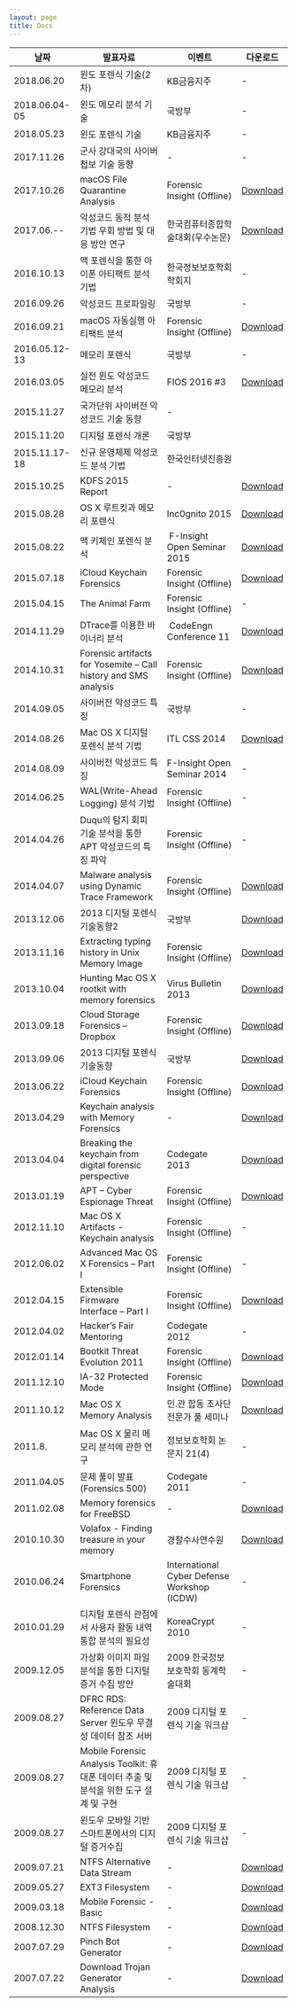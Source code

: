 ```yaml
---
layout: page
title: Docs
---
```


| 날짜 | 발표자료 | 이벤트 | 다운로드 |
| --- | --- | --- | --- |
| 2018.06.20 | 윈도 포렌식 기술(2차) | KB금융지주 | - |
| 2018.06.04-05 | 윈도 메모리 분석 기술 | 국방부 | - |
| 2018.05.23 | 윈도 포렌식 기술 | KB금융지주 | - |
| 2017.11.26 | 군사 강대국의 사이버 첩보 기술 동향 | - | - |
| 2017.10.26 | macOS File Quarantine Analysis | Forensic Insight (Offline) | [Download]() |
| 2017.06.-- | 악성코드 동적 분석 기법 우회 방법 및 대응 방안 연구 | 한국컴퓨터종합학술대회(우수논문) | [Download]() |
| 2016.10.13 | 맥 포렌식을 통한 아이폰 아티팩트 분석 기법 | 한국정보보호학회 학회지 | - |
| 2016.09.26 | 악성코드 프로파일링 | 국방부 | - |
| 2016.09.21 | macOS 자동실행 아티팩트 분석 | Forensic Insight (Offline) | [Download](https://github.com/n0fate/contents/blob/master/160921_macOS%20자동실행%20아티팩트%20분석.pdf) |
| 2016.05.12-13 | 메모리 포렌식 | 국방부 | - |
| 2016.03.05 | 실전 윈도 악성코드 메모리 분석 | FIOS 2016 #3 | [Download](https://github.com/n0fate/contents/blob/master/FI_실전-윈도-악성코드-메모리-분석_160305.pdf) |
| 2015.11.27 | 국가단위 사이버전 악성코드 기술 동향 | - |
| 2015.11.20 | 디지털 포렌식 개론 | 국방부 |
| 2015.11.17-18 | 신규 운영체제 악성코드 분석 기법 | 한국인터넷진흥원 |
| 2015.10.25 | KDFS 2015 Report | - | [Download](https://github.com/n0fate/contents/blob/master/KDFS2015-Report.pdf) |
| 2015.08.28 | OS X 루트킷과 메모리 포렌식 | Inc0gnito 2015 | [Download](https://github.com/n0fate/contents/blob/master/Mac%20OS%20X%20루트킷과%20메모리%20포렌식.pdf) |
| 2015.08.22 | 맥 키체인 포렌식 분석 |  F-Insight Open Seminar 2015 | [Download](https://github.com/n0fate/contents/blob/master/FIOS-2015-OS-X-Keychain-Forensic-Artifacts.pdf) |
| 2015.07.18 | iCloud Keychain Forensics | Forensic Insight (Offline) | [Download]() |
| 2015.04.15 | The Animal Farm | Forensic Insight (Offline) | - |
| 2014.11.29 | DTrace를 이용한 바이너리 분석 |  CodeEngn Conference 11 | [Download](https://github.com/n0fate/contents/blob/master/DTrace를%20이용한%20바이너리%20분석.pdf) |
| 2014.10.31 | Forensic artifacts for Yosemite – Call history and SMS analysis | Forensic Insight (Offline) | [Download](https://github.com/n0fate/contents/blob/master/Forensic-artifacts-for-OS-X-YosemiteENG.pdf) |
| 2014.09.05 | 사이버전 악성코드 특징 | 국방부 | - |
| 2014.08.26 | Mac OS X 디지털 포렌식 분석 기법 | ITL CSS 2014 | [Download](https://github.com/n0fate/contents/blob/master/Mac-OS-X-digital-forensic-analysis-technique.pdf) |
| 2014.08.09 | 사이버전 악성코드 특징 | F-Insight Open Seminar 2014 | - |
| 2014.06.25 | WAL(Write-Ahead Logging) 분석 기법 | Forensic Insight (Offline) | - |
| 2014.04.26 | Duqu의 탐지 회피 기술 분석을 통한 APT 악성코드의 특징 파악 | Forensic Insight (Offline) | - |
| 2014.04.07 | Malware analysis using Dynamic Trace Framework | Forensic Insight (Offline) | [Download](https://github.com/F-INSIGHT/Slides/blob/master/FITALK/2014/(140407)%20%23FITALK%20-%20DTrace를%20이용한%20악성코드%20동적%20분석.pdf) |
| 2013.12.06 | 2013 디지털 포렌식 기술동향2 | 국방부 | [Download](https://github.com/n0fate/contents/blob/master/2013-12-06%20디지털%20포렌식%20기술%20동향%20제출본2.pdf) |
| 2013.11.16 | Extracting typing history in Unix Memory Image | Forensic Insight (Offline) | [Download](https://github.com/n0fate/contents/blob/master/Extracting-typing-history-in-Unix-Memory-Image.pdf) |
| 2013.10.04 | Hunting Mac OS X rootkit with memory forensics | Virus Bulletin 2013 | [Download](https://github.com/n0fate/contents/blob/master/Hunting-Mac-OS-X-rootkit-with-Memory-Forensics.pdf) |
| 2013.09.18 | Cloud Storage Forensics – Dropbox | Forensic Insight (Offline) | [Download](https://github.com/F-INSIGHT/Slides/blob/master/FITALK/2013/(130928)%20%23FITALK%20-%20Cloud%20Storage%20Forensics%20-%20Dropbox.pdf) |
| 2013.09.06 | 2013 디지털 포렌식 기술동향 | 국방부 | [Download](https://github.com/n0fate/contents/blob/master/2013-09-04%20디지털%20포렌식%20기술%20동향%20제출본.pdf) |
| 2013.06.22 | iCloud Keychain Forensics | Forensic Insight (Offline) | [Download](https://github.com/n0fate/contents/blob/master/iCloud%20Keychain%20Forensics.pdf) |
| 2013.04.29 | Keychain analysis with Memory Forensics | - | [Download](https://github.com/n0fate/contents/blob/master/Keychain-Analysis-with-Mac-OS-X-Memory-Forensics.pdf) |
| 2013.04.04 | Breaking the keychain from digital forensic perspective | Codegate 2013 | [Download](https://github.com/n0fate/contents/blob/master/Breaking-the-keychain-from-digital-forensic-perspective.pdf) |
| 2013.01.19 | APT – Cyber Espionage Threat | Forensic Insight (Offline) | [Download](https://github.com/n0fate/contents/blob/master/APT%20-%20Cyber%20espionage%20Threat.pdf) |
| 2012.11.10 | Mac OS X Artifacts - Keychain analysis | Forensic Insight (Offline) | - |
| 2012.06.02 | Advanced Mac OS X Forensics – Part I | Forensic Insight (Offline) | - |
| 2012.04.15 | Extensible Firmware Interface – Part I | Forensic Insight (Offline) | [Download](https://github.com/n0fate/contents/blob/master/%5BINSIGHT%5D%20EFI.pdf) |
| 2012.04.02 | Hacker’s Fair Mentoring | Codegate 2012 | - |
| 2012.01.14 | Bootkit Threat Evolution 2011 | Forensic Insight (Offline) | [Download](https://github.com/F-INSIGHT/Slides/blob/master/FITALK/2012/(120114)%20%23FITALK%20-%20Bootkit%20Threat%20Evolution%20in%202011.pdf) |
| 2011.12.10 | IA-32 Protected Mode | Forensic Insight (Offline) | [Download](https://github.com/n0fate/contents/blob/master/RA-IA-32-Protected-Mode.pdf) |
| 2011.10.12 | Mac OS X Memory Analysis | 민.관 합동 조사단 전문가 풀 세미나 | [Download](https://github.com/n0fate/contents/blob/master/Mac-OS-X-Memory-Analysis.pdf) |
| 2011.8. | Mac OS X 물리 메모리 분석에 관한 연구 | 정보보호학회 논문지 21(4) | - |
| 2011.04.05 | 문제 풀이 발표(Forensics 500) | Codegate 2011 | - |
| 2011.02.08 | Memory forensics for FreeBSD | - | [Download](https://github.com/n0fate/contents/blob/master/Memory-forensics-for-FreeBSD.pdf) |
| 2010.10.30 | Volafox - Finding treasure in your memory | 경찰수사연수원 | [Download](https://github.com/n0fate/contents/blob/master/volafox_finding%20treasure%20in%20your%20memory.pdf) |
| 2010.06.24 | Smartphone Forensics | International Cyber Defense Workshop (ICDW) | - |
| 2010.01.29 | 디지털 포렌식 관점에서 사용자 활동 내역 통합 분석의 필요성 | KoreaCrypt 2010 | - |
| 2009.12.05 | 가상화 이미지 파일 분석을 통한 디지털 증거 수집 방안 | 2009 한국정보보호학회 동계학술대회 | - |
| 2009.08.27 | DFRC RDS: Reference Data Server 윈도우 무결성 데이터 참조 서버 | 2009 디지털 포렌식 기술 워크샵 | - |
| 2009.08.27 | Mobile Forensic Analysis Toolkit: 휴대폰 데이터 추출 및 분석을 위한 도구 설계 및 구현 | 2009 디지털 포렌식 기술 워크샵 | - |
| 2009.08.27 | 윈도우 모바일 기반 스마트폰에서의 디지털 증거수집 | 2009 디지털 포렌식 기술 워크샵 | - |
| 2009.07.21 | NTFS Alternative Data Stream | - | [Download](https://github.com/n0fate/contents/blob/master/ADS.pdf) |
| 2009.05.27 | EXT3 Filesystem | - | [Download](https://github.com/n0fate/contents/blob/master/2009_05_27_FileSystem_Seminar_ExT3.pdf) |
| 2009.03.18 | Mobile Forensic - Basic | - | [Download](https://github.com/n0fate/contents/blob/master/d0043874_Mobile_Forensic_090115.pdf) |
| 2008.12.30 | NTFS Filesystem | - | [Download](https://github.com/n0fate/contents/blob/master/d0043874_ntfs_n0fate_final2.pdf) |
| 2007.07.29 | Pinch Bot Generator | - | [Download](https://github.com/n0fate/contents/blob/master/pinch_bot_analysis_n0fate.pdf) |
| 2007.07.22 | Download Trojan Generator Analysis | - | [Download](https://github.com/n0fate/contents/blob/master/download_trojan_analysis.pdf) |
